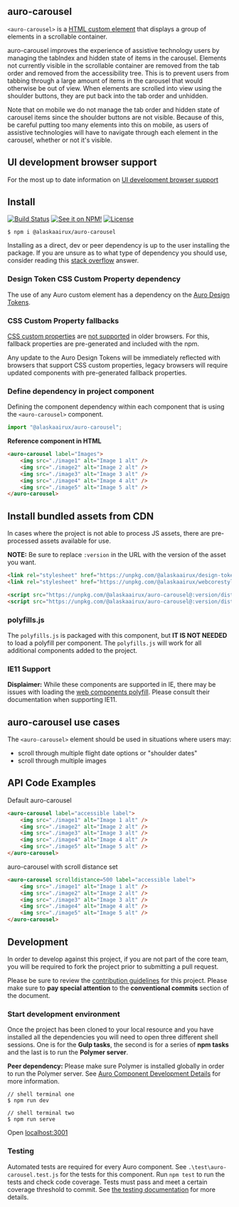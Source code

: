 ## auro-carousel

`<auro-carousel>` is a [HTML custom element](https://developer.mozilla.org/en-US/docs/Web/Web_Components/Using_custom_elements) that displays a group of elements in a scrollable container.

auro-carousel improves the experience of assistive technology users by managing the tabIndex and hidden state of items in the carousel. Elements not currently visible in the scrollable container are removed from the tab
order and removed from the accessibility tree. This is to prevent users from tabbing through a large amount of items in the carousel that would otherwise be out of view. When elements are scrolled into view using the shoulder buttons, they are put back into the tab order and unhidden.

Note that on mobile we do not manage the tab order and hidden state of carousel items since the shoulder buttons are not visible. Because of this, be careful putting too many elements into this on mobile, as users of assistive technologies will have to navigate through each element in the carousel, whether or not it's visible.

## UI development browser support

For the most up to date information on [UI development browser support](https://auro.alaskaair.com/support/browsersSupport)

## Install

[![Build Status](https://img.shields.io/github/workflow/status/AlaskaAirlines/auro-carousel/Test%20and%20publish?branch=master&style=for-the-badge)](https://github.com/AlaskaAirlines/auro-carousel/actions?query=workflow%3A%22test+and+publish%22)
[![See it on NPM!](https://img.shields.io/npm/v/@alaskaairux/auro-carousel?style=for-the-badge&color=orange)](https://www.npmjs.com/package/@alaskaairux/auro-carousel)
[![License](https://img.shields.io/npm/l/@alaskaairux/auro-carousel?color=blue&style=for-the-badge)](https://www.apache.org/licenses/LICENSE-2.0)

```shell
$ npm i @alaskaairux/auro-carousel
```

Installing as a direct, dev or peer dependency is up to the user installing the package. If you are unsure as to what type of dependency you should use, consider reading this [stack overflow](https://stackoverflow.com/questions/18875674/whats-the-difference-between-dependencies-devdependencies-and-peerdependencies) answer.

### Design Token CSS Custom Property dependency

The use of any Auro custom element has a dependency on the [Auro Design Tokens](https://auro.alaskaair.com/getting-started/developers/design-tokens).

### CSS Custom Property fallbacks

[CSS custom properties](https://developer.mozilla.org/en-US/docs/Web/CSS/Using_CSS_custom_properties) are [not supported](https://auro.alaskaair.com/support/custom-properties) in older browsers. For this, fallback properties are pre-generated and included with the npm.

Any update to the Auro Design Tokens will be immediately reflected with browsers that support CSS custom properties, legacy browsers will require updated components with pre-generated fallback properties.

### Define dependency in project component

Defining the component dependency within each component that is using the `<auro-carousel>` component.

```javascript
import "@alaskaairux/auro-carousel";
```

**Reference component in HTML**

```html
<auro-carousel label="Images">
    <img src="./image1" alt="Image 1 alt" />
    <img src="./image2" alt="Image 2 alt" />
    <img src="./image3" alt="Image 3 alt" />
    <img src="./image4" alt="Image 4 alt" />
    <img src="./image5" alt="Image 5 alt" />
</auro-carousel>
```

## Install bundled assets from CDN

In cases where the project is not able to process JS assets, there are pre-processed assets available for use.

**NOTE:** Be sure to replace `:version` in the URL with the version of the asset you want.

```html
<link rel="stylesheet" href="https://unpkg.com/@alaskaairux/design-tokens@:version/dist/tokens/CSSTokenProperties.css" />
<link rel="stylesheet" href="https://unpkg.com/@alaskaairux/webcorestylesheets@:version/dist/bundled/baseline.css" />

<script src="https://unpkg.com/@alaskaairux/auro-carousel@:version/dist/polyfills.js"></script>
<script src="https://unpkg.com/@alaskaairux/auro-carousel@:version/dist/auro-carousel__bundled.js"></script>
```

### polyfills.js

The `polyfills.js` is packaged with this component, but **IT IS NOT NEEDED** to load a polyfill per component. The `polyfills.js` will work for all additional components added to the project.

### IE11 Support

**Displaimer:** While these components are supported in IE, there may be issues with loading the [web components polyfill](https://www.webcomponents.org/polyfills). Please consult their documentation when supporting IE11.


## auro-carousel use cases

The `<auro-carousel>` element should be used in situations where users may:

* scroll through multiple flight date options or "shoulder dates"
* scroll through multiple images

## API Code Examples

Default auro-carousel

```html
<auro-carousel label="accessible label">
    <img src="./image1" alt="Image 1 alt" />
    <img src="./image2" alt="Image 2 alt" />
    <img src="./image3" alt="Image 3 alt" />
    <img src="./image4" alt="Image 4 alt" />
    <img src="./image5" alt="Image 5 alt" />
</auro-carousel>
```

auro-carousel with scroll distance set

```html
<auro-carousel scrolldistance=500 label="accessible label">
    <img src="./image1" alt="Image 1 alt" />
    <img src="./image2" alt="Image 2 alt" />
    <img src="./image3" alt="Image 3 alt" />
    <img src="./image4" alt="Image 4 alt" />
    <img src="./image5" alt="Image 5 alt" />
</auro-carousel>
```

## Development

In order to develop against this project, if you are not part of the core team, you will be required to fork the project prior to submitting a pull request.

Please be sure to review the [contribution guidelines](https://auro.alaskaair.com/getting-started/developers/contributing) for this project. Please make sure to **pay special attention** to the **conventional commits** section of the document.

### Start development environment

Once the project has been cloned to your local resource and you have installed all the dependencies you will need to open three different shell sessions. One is for the **Gulp tasks**, the second is for a series of **npm tasks** and the last is to run the **Polymer server**.

**Peer dependency:** Please make sure Polymer is installed globally in order to run the Polymer server. See [Auro Component Development Details](https://github.com/AlaskaAirlines/auro_docs/blob/master/src/TECH_DETAILS.md) for more information.

```shell
// shell terminal one
$ npm run dev

// shell terminal two
$ npm run serve
```

Open [localhost:3001](http://localhost:3001/)

### Testing
Automated tests are required for every Auro component. See `.\test\auro-carousel.test.js` for the tests for this component. Run `npm test` to run the tests and check code coverage. Tests must pass and meet a certain coverage threshold to commit. See [the testing documentation](https://auro.alaskaair.com/support/tests) for more details.
